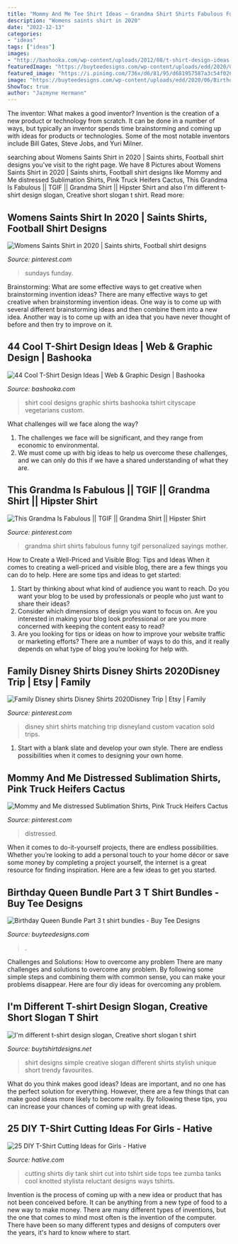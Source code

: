 ```yaml
---
title: "Mommy And Me Tee Shirt Ideas ~ Grandma Shirt Shirts Fabulous Funny Tgif Personalized Sayings Mother"
description: "Womens saints shirt in 2020"
date: "2022-12-13"
categories:
- "ideas"
tags: ["ideas"]
images:
- "http://bashooka.com/wp-content/uploads/2012/08/t-shirt-design-ideas-9.jpg"
featuredImage: "https://buyteedesigns.com/wp-content/uploads/edd/2020/06/Birthday-Queen-And-Girl-85.jpg"
featured_image: "https://i.pinimg.com/736x/d6/81/95/d681957587a3c54f0268fbeb611acee8.jpg"
image: "https://buyteedesigns.com/wp-content/uploads/edd/2020/06/Birthday-Queen-And-Girl-85.jpg"
ShowToc: true
author: "Jazmyne Hermann"
---
```



The inventor: What makes a good inventor?
Invention is the creation of a new product or technology from scratch. It can be done in a number of ways, but typically an inventor spends time brainstorming and coming up with ideas for products or technologies. Some of the most notable inventors include Bill Gates, Steve Jobs, and Yuri Milner.

	

		
searching about Womens Saints Shirt in 2020 | Saints shirts, Football shirt designs you've visit to the right page. We have 8 Pictures about Womens Saints Shirt in 2020 | Saints shirts, Football shirt designs like Mommy and Me distressed Sublimation Shirts, Pink Truck Heifers Cactus, This Grandma Is Fabulous || TGIF || Grandma Shirt || Hipster Shirt and also I&#039;m different t-shirt design slogan, Creative short slogan t shirt. Read more:
		
    
## Womens Saints Shirt In 2020 | Saints Shirts, Football Shirt Designs

<img loading=lazy src="https://i.pinimg.com/736x/72/82/ef/7282ef4780c66bb67cd5b0baef2c9965.jpg" onerror="this.onerror=null;this.src='https://tse3.mm.bing.net/th?id=OIP.gI8k9X44pwjqzTbLcJLMlAHaI4&amp;pid=15.1';" alt="Womens Saints Shirt in 2020 | Saints shirts, Football shirt designs">

_Source: pinterest.com_

>sundays funday. 

	

Brainstorming: What are some effective ways to get creative when brainstorming invention ideas?
There are many effective ways to get creative when brainstorming invention ideas. One way is to come up with several different brainstorming ideas and then combine them into a new idea. Another way is to come up with an idea that you have never thought of before and then try to improve on it.

    
## 44 Cool T-Shirt Design Ideas | Web &amp; Graphic Design | Bashooka

<img loading=lazy src="http://bashooka.com/wp-content/uploads/2012/08/t-shirt-design-ideas-9.jpg" onerror="this.onerror=null;this.src='https://tse3.mm.bing.net/th?id=OIP.3w0f2UbZVEsqdBf-MTk4UAHaIv&amp;pid=15.1';" alt="44 Cool T-Shirt Design Ideas | Web &amp; Graphic Design | Bashooka">

_Source: bashooka.com_

>shirt cool designs graphic shirts bashooka tshirt cityscape vegetarians custom. 

	

What challenges will we face along the way?
1. The challenges we face will be significant, and they range from economic to environmental. 
2. We must come up with big ideas to help us overcome these challenges, and we can only do this if we have a shared understanding of what they are.

    
## This Grandma Is Fabulous || TGIF || Grandma Shirt || Hipster Shirt

<img loading=lazy src="https://i.pinimg.com/736x/d6/81/95/d681957587a3c54f0268fbeb611acee8.jpg" onerror="this.onerror=null;this.src='https://tse1.mm.bing.net/th?id=OIP.WegQNUGG4lWdHegf04QECQHaGL&amp;pid=15.1';" alt="This Grandma Is Fabulous || TGIF || Grandma Shirt || Hipster Shirt">

_Source: pinterest.com_

>grandma shirt shirts fabulous funny tgif personalized sayings mother. 

	

How to Create a Well-Priced and Visible Blog: Tips and Ideas
When it comes to creating a well-priced and visible blog, there are a few things you can do to help. Here are some tips and ideas to get started: 
1. Start by thinking about what kind of audience you want to reach. Do you want your blog to be used by professionals or people who just want to share their ideas? 
2. Consider which dimensions of design you want to focus on. Are you interested in making your blog look professional or are you more concerned with keeping the content easy to read? 
3. Are you looking for tips or ideas on how to improve your website traffic or marketing efforts? There are a number of ways to do this, and it really depends on what type of blog you’re looking for help with. 

    
## Family Disney Shirts Disney Shirts 2020Disney Trip | Etsy | Family

<img loading=lazy src="https://i.pinimg.com/736x/4f/ca/e5/4fcae50c87def8f2fec055dbe2b0c2ed.jpg" onerror="this.onerror=null;this.src='https://tse4.mm.bing.net/th?id=OIP.EM6WFc2BpaZfIQpfH3Xd_wHaH4&amp;pid=15.1';" alt="Family Disney shirts Disney Shirts 2020Disney Trip | Etsy | Family">

_Source: pinterest.com_

>disney shirt shirts matching trip disneyland custom vacation sold trips. 

	

1. Start with a blank slate and develop your own style. There are endless possibilities when it comes to designing your own home.

    
## Mommy And Me Distressed Sublimation Shirts, Pink Truck Heifers Cactus

<img loading=lazy src="https://i.pinimg.com/736x/f4/b5/e1/f4b5e12ae4ce8ee078a795286cb90013.jpg" onerror="this.onerror=null;this.src='https://tse4.mm.bing.net/th?id=OIP.thFiTlutwn62Dq1TzdNgQwHaHa&amp;pid=15.1';" alt="Mommy and Me distressed Sublimation Shirts, Pink Truck Heifers Cactus">

_Source: pinterest.com_

>distressed. 

	

When it comes to do-it-yourself projects, there are endless possibilities. Whether you’re looking to add a personal touch to your home décor or save some money by completing a project yourself, the internet is a great resource for finding inspiration. Here are a few ideas to get you started.

    
## Birthday Queen Bundle Part 3 T Shirt Bundles - Buy Tee Designs

<img loading=lazy src="https://buyteedesigns.com/wp-content/uploads/edd/2020/06/Birthday-Queen-And-Girl-85.jpg" onerror="this.onerror=null;this.src='https://tse1.mm.bing.net/th?id=OIP.DlZpUEFpi1iPFaTR7i-8lAHaHd&amp;pid=15.1';" alt="Birthday Queen Bundle Part 3 t shirt bundles - Buy Tee Designs">

_Source: buyteedesigns.com_

>. 

	

Challenges and Solutions: How to overcome any problem
There are many challenges and solutions to overcome any problem. By following some simple steps and combining them with common sense, you can make your problems disappear. Here are four diy ideas for overcoming any problem.

    
## I&#039;m Different T-shirt Design Slogan, Creative Short Slogan T Shirt

<img loading=lazy src="https://www.buytshirtdesigns.net/wp-content/uploads/2020/09/IM-Different-1-scaled.jpg" onerror="this.onerror=null;this.src='https://tse3.mm.bing.net/th?id=OIP.h2zm9JapFTkR6KjRPe_NzQHaE_&amp;pid=15.1';" alt="I&#039;m different t-shirt design slogan, Creative short slogan t shirt">

_Source: buytshirtdesigns.net_

>shirt designs simple creative slogan different shirts stylish unique short trendy favourites. 

	

What do you think makes good ideas?
Ideas are important, and no one has the perfect solution for everything. However, there are a few things that can make good ideas more likely to become reality. By following these tips, you can increase your chances of coming up with great ideas.

    
## 25 DIY T-Shirt Cutting Ideas For Girls - Hative

<img loading=lazy src="https://hative.com/wp-content/uploads/2014/11/diy-tshirt-cutting-ideas/22-cutting-shirts-into-tank-tops.jpg" onerror="this.onerror=null;this.src='https://tse3.mm.bing.net/th?id=OIP.ligGZPDzb2KKBMl05sedxgHaLJ&amp;pid=15.1';" alt="25 DIY T-Shirt Cutting Ideas for Girls - Hative">

_Source: hative.com_

>cutting shirts diy tank shirt cut into tshirt side tops tee zumba tanks cool knotted stylista reluctant designs ways tshirts. 

	

Invention is the process of coming up with a new idea or product that has not been conceived before. It can be anything from a new type of food to a new way to make money. There are many different types of inventions, but the one that comes to mind most often is the invention of the computer. There have been so many different types and designs of computers over the years, it's hard to know where to start.


